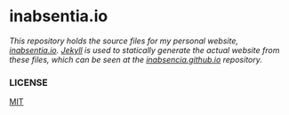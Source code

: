 # inabsentia.io

_This repository holds the source files for my personal website, [inabsentia.io](http://inabsentia.io). [Jekyll](https://jekyllrb.com) is 
used to statically generate the actual website from these files, which can be seen at the [inabsencia.github.io](https://inabsencia.github.io)
repository._

### LICENSE

[MIT](LICENSE.md)
